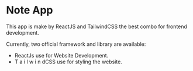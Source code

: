# Note App

This app is make by ReactJS and TailwindCSS the best combo for frontend development.

Currently, two official framework and library are available:

- ReactJs use for Website Development.
- T a i l w i n dCSS use for styling the website.
